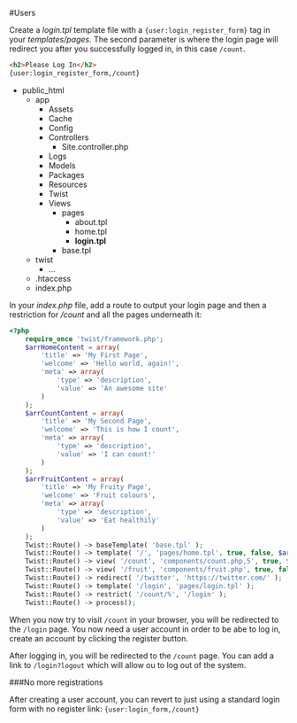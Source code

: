 #Users

Create a *login.tpl* template file with a `{user:login_register_form}` tag in your *templates/pages*. The second parameter is where the login page will redirect you after you successfully logged in, in this case `/count`.
```html
<h2>Please Log In</h2>
{user:login_register_form,/count}
```

* public_html
    * app
        * Assets
        * Cache
        * Config
        * Controllers
            * Site.controller.php
        * Logs
        * Models
        * Packages
        * Resources
        * Twist
        * Views
            * pages
                * about.tpl
                * home.tpl
                * **login.tpl**
            * base.tpl
    * twist
        * ...
    * .htaccess
    * index.php

In your *index.php*   file, add a route to output your login page and then a restriction for */count* and all the pages underneath it:
```php
<?php
    require_once 'twist/framework.php';
    $arrHomeContent = array(
        'title' => 'My First Page',
        'welcome' => 'Hello world, again!',
        'meta' => array(
            'type' => 'description',
            'value' => 'An awesome site'
        )
    );
    $arrCountContent = array(
        'title' => 'My Second Page',
        'welcome' => 'This is how I count',
        'meta' => array(
            'type' => 'description',
            'value' => 'I can count!'
        )
    );
    $arrFruitContent = array(
        'title' => 'My Fruity Page',
        'welcome' => 'Fruit colours',
        'meta' => array(
            'type' => 'description',
            'value' => 'Eat healthily'
        )
    );
    Twist::Route() -> baseTemplate( 'base.tpl' );
    Twist::Route() -> template( '/', 'pages/home.tpl', true, false, $arrHomeContent );
    Twist::Route() -> view( '/count', 'components/count.php,5', true, false, $arrCountContent );
    Twist::Route() -> view( '/fruit', 'components/fruit.php', true, false, $arrFruitContent );
    Twist::Route() -> redirect( '/twitter', 'https://twitter.com/' );
    Twist::Route() -> template( '/login', 'pages/login.tpl' );
    Twist::Route() -> restrict( '/count/%', '/login' );
    Twist::Route() -> process();
```

When you now try to visit `/count` in your browser, you will be redirected to the `/login` page. You now need a user account in order to be abe to log in, create an account by clicking the register button.

After logging in, you will be redirected to the `/count` page. You can add a link to `/login?logout` which will allow ou to log out of the system.

###No more registrations

After creating a user account, you can revert to just using a standard login form with no register link: `{user:login_form,/count}`